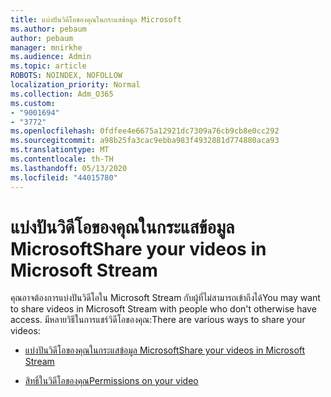 ```yaml
---
title: แบ่งปันวิดีโอของคุณในกระแสข้อมูล Microsoft
ms.author: pebaum
author: pebaum
manager: mnirkhe
ms.audience: Admin
ms.topic: article
ROBOTS: NOINDEX, NOFOLLOW
localization_priority: Normal
ms.collection: Adm_O365
ms.custom:
- "9001694"
- "3772"
ms.openlocfilehash: 0fdfee4e6675a12921dc7309a76cb9cb8e0cc292
ms.sourcegitcommit: a98b25fa3cac9ebba983f4932881d774880aca93
ms.translationtype: MT
ms.contentlocale: th-TH
ms.lasthandoff: 05/13/2020
ms.locfileid: "44015780"
---
```

# <a name="share-your-videos-in-microsoft-stream"></a><span data-ttu-id="52984-102">แบ่งปันวิดีโอของคุณในกระแสข้อมูล Microsoft</span><span class="sxs-lookup"><span data-stu-id="52984-102">Share your videos in Microsoft Stream</span></span>

<span data-ttu-id="52984-103">คุณอาจต้องการแบ่งปันวิดีโอใน Microsoft Stream กับผู้ที่ไม่สามารถเข้าถึงได้</span><span class="sxs-lookup"><span data-stu-id="52984-103">You may want to share videos in Microsoft Stream with people who don't otherwise have access.</span></span> <span data-ttu-id="52984-104">มีหลายวิธีในการแชร์วิดีโอของคุณ:</span><span class="sxs-lookup"><span data-stu-id="52984-104">There are various ways to share your videos:</span></span>

- [<span data-ttu-id="52984-105">แบ่งปันวิดีโอของคุณในกระแสข้อมูล Microsoft</span><span class="sxs-lookup"><span data-stu-id="52984-105">Share your videos in Microsoft Stream</span></span>](https://docs.microsoft.com/stream/portal-share-video)

- [<span data-ttu-id="52984-106">สิทธิ์ในวิดีโอของคุณ</span><span class="sxs-lookup"><span data-stu-id="52984-106">Permissions on your video</span></span>](https://docs.microsoft.com/stream/portal-share-video#permissions-on-your-video)

